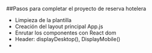 ##Pasos para completar el proyecto de reserva hotelera

- Limpieza de la plantilla
- Creación del layout principal App.js
- Enrutar los componentes con React dom
- Header: displayDesktop(), DisplayMobile()
- 
